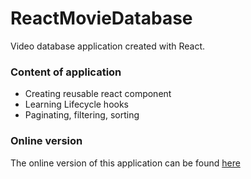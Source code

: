 # ReactMovieDatabase

Video database application created with React.

### Content of application

* Creating reusable react component
* Learning Lifecycle hooks
* Paginating, filtering, sorting

### Online version

The online version of this application can be found [here](https://main.d2q0rw7cfbot0a.amplifyapp.com/)
